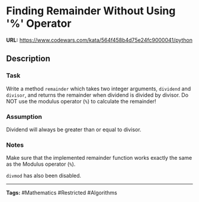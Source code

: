 # Finding Remainder Without Using '%' Operator

**URL:** https://www.codewars.com/kata/564f458b4d75e24fc9000041/python

## Description

### Task
Write a method `remainder` which takes two integer arguments, `dividend` and `divisor`, and returns the remainder when dividend is divided by divisor. Do NOT use the modulus operator (`%`) to calculate the remainder!

### Assumption
Dividend will always be greater than or equal to divisor.

### Notes
Make sure that the implemented remainder function works exactly the same as the Modulus operator (`%`).

`divmod` has also been disabled.

---

**Tags:** #Mathematics #Restricted #Algorithms
